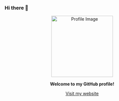 ### Hi there 👋

<!-- HTML -->
<p align="center">
  <img src="https://your-image-url.com/your-image.jpg" alt="Profile Image" width="200"/>
</p>

<p align="center">
  <b>Welcome to my GitHub profile!</b>
</p>

<p align="center">
  <a href="https://your-website-url.com">Visit my website</a>
</p>
